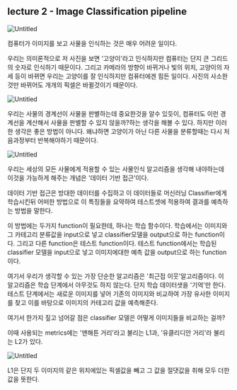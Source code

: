 ## lecture 2 - Image Classification pipeline

![Untitled](https://s3-us-west-2.amazonaws.com/secure.notion-static.com/1f85fe66-3ab1-4613-8288-640d0a1143c5/Untitled.png)

컴퓨터가 이미지를 보고 사물을 인식하는 것은 매우 어려운 일이다.

우리는 의미론적으로 저 사진을 보면 '고양이'라고 인식하지만 컴퓨터는 단지  큰 그리드의 숫자로 인식하기 때문이다. 그리고 카메라의 방향이 바뀌거나 빛의 위치, 고양이의 자세 등이 바뀌면 우리는 고양이를 잘 인식하지만 컴퓨터에겐 힘든 일이다. 사진의 사소한 것만 바뀌어도 개개의 픽셀은 바뀔것이기 때문이다. 

![Untitled](https://s3-us-west-2.amazonaws.com/secure.notion-static.com/b1bef15e-e3e6-48d0-8a3e-2ccbdb1a4f2e/Untitled.png)

우리는 사물의 경계선이 사물을 판별하는데 중요한것을 알수 있듯이, 컴퓨터도 이런 경계선을 계산해서 사물을 판별할 수 있지 않을까?하는 생각을 해볼 수 있다. 하지만 이러한 생각은 좋은 방법이 아니다.  왜냐하면 고양이가 아닌 다른 사물을 분류할때는 다시 처음과정부터 반복해야하기 때문이다.

![Untitled](https://s3-us-west-2.amazonaws.com/secure.notion-static.com/49046b52-a4c3-4589-ba51-30d2d9d8edac/Untitled.png)

우리는 세상의 모든 사물에게 적용할 수 있는 사물인식 알고리즘을 생각해 내야하는데 이것을 가능하게 해주는 개념은 '데이터 기반 접근'이다.

데이터 기반 접근은 방대한 데이터를 수집하고 이 데이터들로 머신러닝 Classifier에게 학습시킨뒤 어떠한 방법으로 이 특징들을 요약하여 테스트셋에 적용하여 결과를 예측하는 방법을 말한다.

이 방법에는 두가지 function이 필요한데, 하나는 학습 함수이다. 학습에서는 이미지와 그 카테고리 분류값을 input으로 넣고 classifier모델을 output으로 하는 function이다. 그리고 다른 function은 테스트 function이다. 테스트 function에서는 학습된 classifier 모델을 input으로 넣고 이미지에대한 예측 값을 output으로 하는 function이다.

여기서 우리가 생각할 수 있는 가장 단순한 알고리즘은 '최근접 이웃'알고리즘이다. 이 알고리즘은 학습 단계에서 아무것도 하지 않는다. 단지 학습 데이터샛을 '기억'만 한다. 테스트 단계에서는 새로운 이미지를 넣어 기존의 이미지와 비교하여 가장 유사한 이미지를 찾고 이를 바탕으로 이미지의 카테고리 값을 예측해준다.

여기서 한가지 짚고 넘어갈 점은 classifier 모델은 어떻게 이미지들을 비교하는 걸까?

이때 사용되는 metrics에는 '맨해튼 거리'라고 불리는 L1과, '유클리디안 거리'라 불리는 L2가 있다.

![Untitled](https://s3-us-west-2.amazonaws.com/secure.notion-static.com/8f825b18-4448-4215-9ea6-ae7aebbfda08/Untitled.png)

L1은 단지 두 이미지의 같은 위치에있는 픽셀값을 빼고 그 값을 절댓값을 취해 모두 더한 값을 뜻한다.
